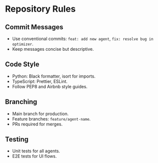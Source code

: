 # Repository Rules

## Commit Messages
- Use conventional commits: `feat: add new agent`, `fix: resolve bug in optimizer`.
- Keep messages concise but descriptive.

## Code Style
- Python: Black formatter, isort for imports.
- TypeScript: Prettier, ESLint.
- Follow PEP8 and Airbnb style guides.

## Branching
- Main branch for production.
- Feature branches: `feature/agent-name`.
- PRs required for merges.

## Testing
- Unit tests for all agents.
- E2E tests for UI flows.
